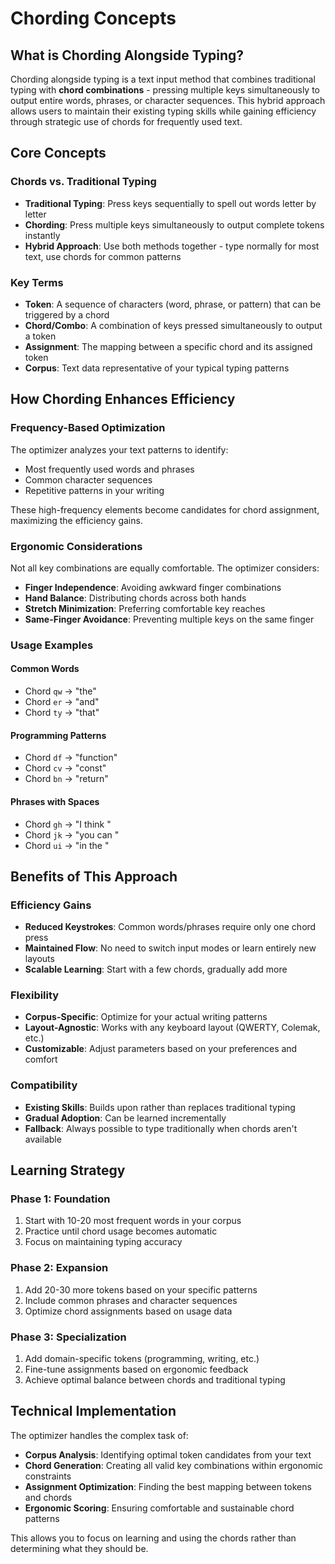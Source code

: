 # Chording Concepts

## What is Chording Alongside Typing?

Chording alongside typing is a text input method that combines traditional typing with **chord combinations** - pressing multiple keys simultaneously to output entire words, phrases, or character sequences. This hybrid approach allows users to maintain their existing typing skills while gaining efficiency through strategic use of chords for frequently used text.

## Core Concepts

### Chords vs. Traditional Typing

- **Traditional Typing**: Press keys sequentially to spell out words letter by letter
- **Chording**: Press multiple keys simultaneously to output complete tokens instantly
- **Hybrid Approach**: Use both methods together - type normally for most text, use chords for common patterns

### Key Terms

- **Token**: A sequence of characters (word, phrase, or pattern) that can be triggered by a chord
- **Chord/Combo**: A combination of keys pressed simultaneously to output a token
- **Assignment**: The mapping between a specific chord and its assigned token
- **Corpus**: Text data representative of your typical typing patterns

## How Chording Enhances Efficiency

### Frequency-Based Optimization

The optimizer analyzes your text patterns to identify:

- Most frequently used words and phrases
- Common character sequences
- Repetitive patterns in your writing

These high-frequency elements become candidates for chord assignment, maximizing the efficiency gains.

### Ergonomic Considerations

Not all key combinations are equally comfortable. The optimizer considers:

- **Finger Independence**: Avoiding awkward finger combinations
- **Hand Balance**: Distributing chords across both hands
- **Stretch Minimization**: Preferring comfortable key reaches
- **Same-Finger Avoidance**: Preventing multiple keys on the same finger

### Usage Examples

#### Common Words

- Chord `qw` → "the"
- Chord `er` → "and"
- Chord `ty` → "that"

#### Programming Patterns

- Chord `df` → "function"
- Chord `cv` → "const"
- Chord `bn` → "return"

#### Phrases with Spaces

- Chord `gh` → "I think "
- Chord `jk` → "you can "
- Chord `ui` → "in the "

## Benefits of This Approach

### Efficiency Gains

- **Reduced Keystrokes**: Common words/phrases require only one chord press
- **Maintained Flow**: No need to switch input modes or learn entirely new layouts
- **Scalable Learning**: Start with a few chords, gradually add more

### Flexibility

- **Corpus-Specific**: Optimize for your actual writing patterns
- **Layout-Agnostic**: Works with any keyboard layout (QWERTY, Colemak, etc.)
- **Customizable**: Adjust parameters based on your preferences and comfort

### Compatibility

- **Existing Skills**: Builds upon rather than replaces traditional typing
- **Gradual Adoption**: Can be learned incrementally
- **Fallback**: Always possible to type traditionally when chords aren't available

## Learning Strategy

### Phase 1: Foundation

1. Start with 10-20 most frequent words in your corpus
2. Practice until chord usage becomes automatic
3. Focus on maintaining typing accuracy

### Phase 2: Expansion

1. Add 20-30 more tokens based on your specific patterns
2. Include common phrases and character sequences
3. Optimize chord assignments based on usage data

### Phase 3: Specialization

1. Add domain-specific tokens (programming, writing, etc.)
2. Fine-tune assignments based on ergonomic feedback
3. Achieve optimal balance between chords and traditional typing

## Technical Implementation

The optimizer handles the complex task of:

- **Corpus Analysis**: Identifying optimal token candidates from your text
- **Chord Generation**: Creating all valid key combinations within ergonomic constraints
- **Assignment Optimization**: Finding the best mapping between tokens and chords
- **Ergonomic Scoring**: Ensuring comfortable and sustainable chord patterns

This allows you to focus on learning and using the chords rather than determining what they should be.
